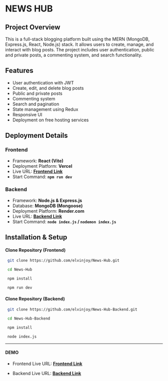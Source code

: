 # NEWS HUB

## Project Overview
This is a full-stack blogging platform built using the MERN (MongoDB, Express.js, React, Node.js) stack. It allows users to create, manage, and interact with blog posts. The project includes user authentication, public and private posts, a commenting system, and search functionality.

## Features
- User authentication with JWT
- Create, edit, and delete blog posts
- Public and private posts
- Commenting system
- Search and pagination
- State management using Redux
- Responsive UI
- Deployment on free hosting services

## Deployment Details
### Frontend
- Framework: **React (Vite)**
- Deployment Platform: **Vercel**
- Live URL: **[Frontend Link](https://news-350z4o8lz-elvin-joys-projects.vercel.app)**
- Start Command: **`npm run dev`**

### Backend
- Framework: **Node.js & Express.js**
- Database: **MongoDB (Mongoose)**
- Deployment Platform: **Render.com**
- Live URL: **[Backend Link](https://news-hub-backend.onrender.com)**
- Start Command: **`node index.js` / `nodemon index.js`**

## Installation & Setup
#### Clone Repository (Frontend)
```sh
 git clone https://github.com/elvinjoy/News-Hub.git

 cd News-Hub

 npm install

 npm run dev

```

#### Clone Repository (Backend)
```sh
 git clone https://github.com/elvinjoy/News-Hub-Backend.git

 cd News-Hub-Backend

 npm install

 node index.js

```
---
#### DEMO

- Frontend Live URL: **[Frontend Link](https://news-350z4o8lz-elvin-joys-projects.vercel.app)**

- Backend Live URL: **[Backend Link](https://news-hub-backend.onrender.com)**
